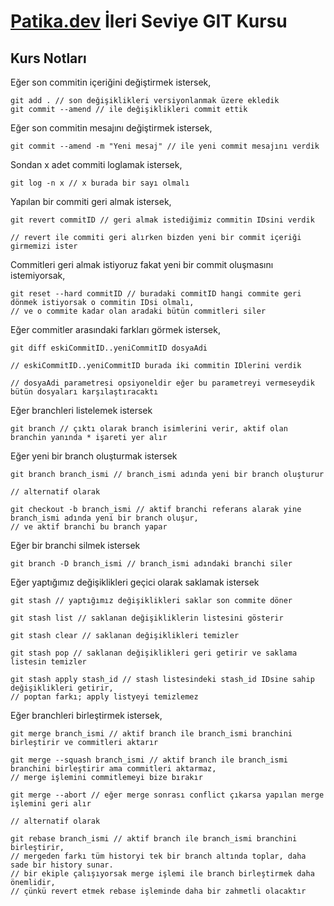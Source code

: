 # [Patika.dev](https://www.patika.dev/tr) İleri Seviye GIT Kursu

## Kurs Notları

Eğer son commitin içeriğini değiştirmek istersek,

```shell
git add . // son değişiklikleri versiyonlanmak üzere ekledik
git commit --amend // ile değişiklikleri commit ettik
```

Eğer son commitin mesajını değiştirmek istersek,

```shell
git commit --amend -m "Yeni mesaj" // ile yeni commit mesajını verdik
```

Sondan x adet commiti loglamak istersek,

```shell
git log -n x // x burada bir sayı olmalı
```

Yapılan bir commiti geri almak istersek,

```shell
git revert commitID // geri almak istediğimiz commitin IDsini verdik

// revert ile commiti geri alırken bizden yeni bir commit içeriği girmemizi ister
```

Commitleri geri almak istiyoruz fakat yeni bir commit oluşmasını istemiyorsak,

```shell
git reset --hard commitID // buradaki commitID hangi commite geri dönmek istiyorsak o commitin IDsi olmalı,
// ve o commite kadar olan aradaki bütün commitleri siler
```

Eğer commitler arasındaki farkları görmek istersek,

```shell
git diff eskiCommitID..yeniCommitID dosyaAdi

// eskiCommitID..yeniCommitID burada iki commitin IDlerini verdik

// dosyaAdi parametresi opsiyoneldir eğer bu parametreyi vermeseydik bütün dosyaları karşılaştıracaktı
```

Eğer branchleri listelemek istersek

```shell
git branch // çıktı olarak branch isimlerini verir, aktif olan branchin yanında * işareti yer alır
```

Eğer yeni bir branch oluşturmak istersek

```shell
git branch branch_ismi // branch_ismi adında yeni bir branch oluşturur

// alternatif olarak

git checkout -b branch_ismi // aktif branchi referans alarak yine branch_ismi adında yeni bir branch oluşur,
// ve aktif branchi bu branch yapar
```

Eğer bir branchi silmek istersek

```shell
git branch -D branch_ismi // branch_ismi adındaki branchi siler
```

Eğer yaptığımız değişiklikleri geçici olarak saklamak istersek

```shell
git stash // yaptığımız değişiklikleri saklar son commite döner

git stash list // saklanan değişikliklerin listesini gösterir

git stash clear // saklanan değişiklikleri temizler

git stash pop // saklanan değişiklikleri geri getirir ve saklama listesin temizler

git stash apply stash_id // stash listesindeki stash_id IDsine sahip değişiklikleri getirir,
// poptan farkı; apply listyeyi temizlemez
```

Eğer branchleri birleştirmek istersek,

```shell
git merge branch_ismi // aktif branch ile branch_ismi branchini birleştirir ve commitleri aktarır

git merge --squash branch_ismi // aktif branch ile branch_ismi branchini birleştirir ama commitleri aktarmaz,
// merge işlemini commitlemeyi bize bırakır

git merge --abort // eğer merge sonrası conflict çıkarsa yapılan merge işlemini geri alır

// alternatif olarak

git rebase branch_ismi // aktif branch ile branch_ismi branchini birleştirir,
// mergeden farkı tüm historyi tek bir branch altında toplar, daha sade bir history sunar.
// bir ekiple çalışıyorsak merge işlemi ile branch birleştirmek daha önemlidir,
// çünkü revert etmek rebase işleminde daha bir zahmetli olacaktır
```
